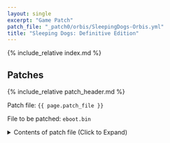 ```yaml
---
layout: single
excerpt: "Game Patch"
patch_file: "_patch0/orbis/SleepingDogs-Orbis.yml"
title: "Sleeping Dogs: Definitive Edition"
---
```


<!-- # {{ page.title }} -->

{% include_relative index.md %}

## Patches

{% include_relative patch_header.md %}

Patch file: `{{ page.patch_file }}`

File to be patched: `eboot.bin`

<details>
<summary>Contents of patch file (Click to Expand)</summary>

{% highlight yml %}
{% flexible_include {{ page.patch_file }} %}
{% endhighlight %}

</details>
